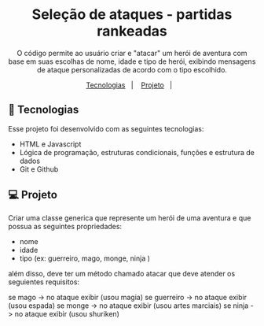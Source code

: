 <h1 align="center"> Seleção de ataques - partidas rankeadas </h1>

<p align="center">
O código permite ao usuário criar e "atacar" um herói de aventura com base em suas escolhas de nome, idade e tipo de herói, exibindo mensagens de ataque personalizadas de acordo com o tipo escolhido. <br/>
</p>

<p align="center">
  <a href="#-tecnologias">Tecnologias</a>&nbsp;&nbsp;&nbsp;|&nbsp;&nbsp;&nbsp;
  <a href="#-projeto">Projeto</a>&nbsp;&nbsp;&nbsp;|&nbsp;&nbsp;&nbsp;
</p>

## 🚀 Tecnologias

Esse projeto foi desenvolvido com as seguintes tecnologias:

- HTML e Javascript
- Lógica de programação, estruturas condicionais, funções e estrutura de dados
- Git e Github

## 💻 Projeto

Criar uma classe generica que represente um herói de uma aventura e que possua as seguintes propriedades:

- nome
- idade
- tipo (ex: guerreiro, mago, monge, ninja )

além disso, deve ter um método chamado atacar que deve atender os seguientes requisitos:

se mago -> no ataque exibir (usou magia)
se guerreiro -> no ataque exibir (usou espada)
se monge -> no ataque exibir (usou artes marciais)
se ninja -> no ataque exibir (usou shuriken)
